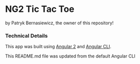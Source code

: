 # NG2 Tic Tac Toe

by Patryk Bernasiewicz, the owner of this repository!


### Technical Details

This app was built using [Angular 2](https://angular.io/) and [Angular CLI](https://github.com/angular/angular-cli).



This README.md file was updated from the default Angular CLI
